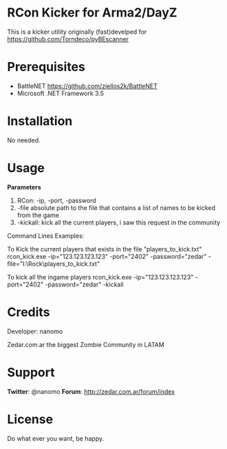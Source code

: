 RCon Kicker for Arma2/DayZ
===========================

This is a kicker utility originally (fast)develped for https://github.com/Torndeco/pyBEscanner


Prerequisites
=============

 - BattleNET https://github.com/ziellos2k/BattleNET
 - Microsoft .NET Framework 3.5

Installation
============

No needed. 


Usage
=========

**Parameters** 

1. RCon: -ip, -port, -password
2. -file absolute path to the file that contains a list of names to be kicked from the game
3. -kickall: kick all the current players, i saw this request in the community

Command Lines Examples:

To Kick the current players that exists in the file "players_to_kick.txt"
rcon_kick.exe -ip="123.123.123.123" -port="2402" -password="zedar" -file="I:\Rock\players_to_kick.txt"

To kick all the ingame players
rcon_kick.exe -ip="123.123.123.123" -port="2402" -password="zedar" -kickall



Credits
========

Developer: nanomo

Zedar.com.ar the biggest Zombie Community in LATAM


Support
=======

**Twitter**: @nanomo
**Forum**: http://zedar.com.ar/forum/index


License
=======

Do what ever you want, be happy.
